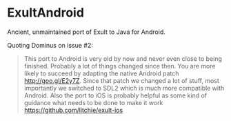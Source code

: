 # ExultAndroid
Ancient, unmaintained port of Exult to Java for Android.

Quoting Dominus on issue #2:

> This port to Android is very old by now and never even close to being finished. Probably a lot of things changed since then. You are more likely to succeed by adapting the native Android patch
> http://goo.gl/E2y7Z. Since that patch we changed a lot of stuff, most importantly we switched to SDL2 which is much more compatible with Android. Also the port to iOS is probably helpful as some kind of guidance what needs to be done to make it work
> https://github.com/litchie/exult-ios





